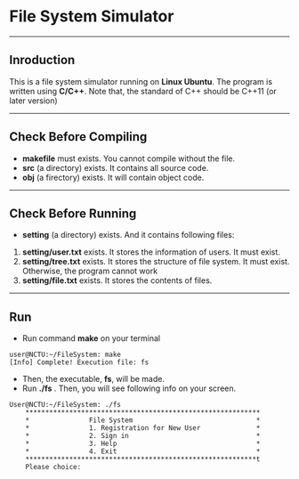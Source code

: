 # File System Simulator
---
## Inroduction
  This is a file system simulator running on **Linux Ubuntu**.
  The program is written using **C/C++**. Note that, the standard of C++ should be C++11 (or later version)

---
## Check Before Compiling
* **makefile** must exists. You cannot compile without the file.
* **src** (a directory) exists. It contains all source code.
* **obj** (a firectory) exists. It will contain object code.
---
## Check Before Running
* **setting** (a directory) exists. And it contains following files:
 1. **setting/user.txt** exists. It stores the information of users. It must exist.
 2. **setting/tree.txt** exists. It stores the structure of file system. It must exist. Otherwise, the program cannot work
 3. **setting/file.txt** exists. It stores the contents of files.
---
## Run
* Run command **make** on your terminal

```
user@NCTU:~/FileSystem: make
[Info] Complete! Execution file: fs
```
* Then, the executable, **fs**, will be made.
* Run **./fs** . Then, you will see following info on your screen.

```
User@NCTU:~/FileSystem: ./fs
	***********************************************************
	*               File System                               *
	*               1. Registration for New User              *
	*               2. Sign in                                *
	*               3. Help                                   *
	*               4. Exit                                   *
	**********************************************************t
	Please choice: 

```



